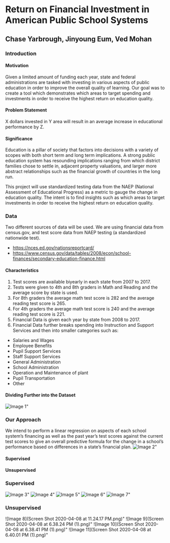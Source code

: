 # Return on Financial Investment in American Public School Systems
## Chase Yarbrough, Jinyoung Eum, Ved Mohan

### Introduction

#### Motivation
Given a limited amount of funding each year, state and federal administrations are tasked with investing in various aspects of public education in order to improve the overall quality of learning.
Our goal was to create a tool which demonstrates which areas to target spending and investments in order to receive the highest return on education quality.
#### Problem Statement
X dollars invested in Y area will result in an average increase in educational performance by Z.
#### Significance
Education is a pillar of society that factors into decisions with a variety of scopes with both short term and long term implications. A strong public education system has resounding implications ranging from which district families chose to settle in, adjacent property valuations, and larger more abstract relationships such as the financial growth of countries in the long run.

This project will use standardized testing data from the NAEP (National Assessment of Educational Progress) as a metric to gauge the change in education quality. The intent is to find insights such as which areas to target investments in order to receive the highest return on education quality.

### Data
Two different sources of data will be used. We are using financial data from census.gov, and test score data from NAEP testing (a standardized nationwide test).

* https://nces.ed.gov/nationsreportcard/
* https://www.census.gov/data/tables/2008/econ/school-finances/secondary-education-finance.html


#### Characteristics
1. Test scores are available biyearly in each state from 2007 to 2017.
2. Tests were given to 4th and 8th graders in Math and Reading and the average score by state is used.
3. For 8th graders the average math test score is 282 and the average reading test score is 265.
4. For 4th graders the average math test score is 240 and the average reading test score is 221.
5. Financial Data is given each year by state from 2008 to 2017.
6. Financial Data further breaks spending into Instruction and Support Services and then into smaller categories such as:
* Salaries and Wages
* Employee Benefits
* Pupil Support Services
* Staff Support Services
* General Administration
* School Administration
* Operation and Maintenance of plant
* Pupil Transportation
* Other


#### Dividing Further into the Dataset
![Image 1](project1.PNG)"


### Our Approach
We intend to perform a linear regression on aspects of each school system’s financing as well as the past year’s test scores against the current test scores to give an overall predictive formula for the change in a school’s performance based on differences in a state’s financial plan.
![Image 2](project2.PNG)"


#### Supervised


#### Unsupervised


### Supervised

![Image 3](project3.PNG)"
![Image 4](project4.PNG)"
![Image 5](project5.PNG)"
![Image 6](project6.PNG)"
![Image 7](project7.PNG)"

### Unsupervised
![Image 8](Screen Shot 2020-04-08 at 11.24.17 PM.png)"
![Image 9](Screen Shot 2020-04-08 at 6.38.24 PM (1).png)"
![Image 10](Screen Shot 2020-04-08 at 6.38.41 PM (1).png)"
![Image 11](Screen Shot 2020-04-08 at 6.40.01 PM (1).png)"



